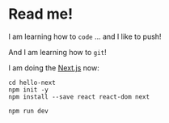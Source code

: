 # Read me!

I am learning how to `code` ... and I like to push!

And I am learning how to `git`!

I am doing the [Next.js](https://nextjs.org/learn/basics/getting-started) now:
```
cd hello-next
npm init -y
npm install --save react react-dom next

npm run dev
```